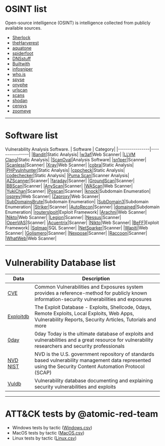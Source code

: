 # OSINT list
Open-source intelligence (OSINT) is intelligence collected from publicly available sources. 
* [Sherlock](https://github.com/sherlock-project/sherlock)
* [theHarverest](https://github.com/laramies/theHarvester)
* [aquatone](https://github.com/michenriksen/aquatone)
* [spiderfoot](https://github.com/smicallef/spiderfoot)
* [DNSstuff](https://www.dnsstuff.com)
* [Builtwith](https://builtwith.com/)
* [infosniper](https://www.infosniper.net/)
* [who.is](https://who.is/)
* [spyse](https://spyse.com/search/as)
* [onyphe](https://www.onyphe.io/)
* [urlscan](https://urlscan.io/)
* [scans](https://scans.io/)
* [shodan](https://www.shodan.io/)
* [censys](https://censys.io/)
* [zoomeye](https://www.zoomeye.org/)
____
# Software list
Vulnerability Analysis Software.
| Software | Category|
|----------------|----------------|
|[Bandit](https://github.com/PyCQA/bandit)|Static Analysis|
|[w3af](https://github.com/andresriancho/w3af)|Web Scanner|
|[LLVM Clang](https://github.com/llvm/llvm-project)|Static Analysis|
|[ScanOval](https://bdu.fstec.ru/site/scanoval)|Analysis Software|
|[sn1per](https://github.com/1N3/Sn1per)|Scanner|
|[Scanless](https://github.com/vesche/scanless)|Scanner|
|[Xray](https://github.com/chaitin/xray)|Web Scanner|
|[cobra](https://github.com/wufeifei/cobra)|Static Analysis|
|[PHPvulnhunter](https://github.com/OneSourceCat/phpvulhunter)|Static Analysis|
|[cppcheck](https://github.com/danmar/cppcheck)|Static Analysis|
|[codechecker](https://github.com/Ericsson/codechecker)|Static Analysis|
|[Puma Scan](https://github.com/pumasecurity/puma-scan)|Scanner Analysis|
|[AZScanner](https://github.com/az0ne/AZScanner)|Scanner|
|[faraday](https://github.com/infobyte/faraday)|Scanner|
|[GroundScan](https://github.com/ysrc/GourdScanV2)|Scanner|
|[BBScan](https://github.com/RASSec/pentestER-Fully-automatic-scanner)|Scanner| 
|[AnyScan](https://github.com/zhangzhenfeng/AnyScan)|Scanner|
|[WAScan](https://github.com/m4ll0k/WAScan)|Web Scanner|
|[YukiChan](https://github.com/Yukinoshita47/Yuki-Chan-The-Auto-Pentest)|Scanner| 
|[Poscan](https://github.com/erevus-cn/pocscan)|Scanner|
|[knock](https://github.com/guelfoweb/knock|Subdomain)|Subdomain Enumeration|
|[osprey](https://github.com/TophantTechnology/osprey)|Web Scanner| 
|[Zaproxy](https://github.com/zaproxy/zaproxy)|Web Scanner|
|[SubDomainsBrute](https://github.com/lijiejie/subDomainsBrute)|Subdomain Enumeration|
|[SubDomain3](https://github.com/yanxiu0614/subdomain3)|Subdomain Enumeration|
|[Striker](https://github.com/s0md3v/Striker)|Scanner| 
|[AutoRecon](https://github.com/Tib3rius/AutoRecon)|Scanner| 
|[domained](https://github.com/TypeError/domained)|Subdomain Enumeration|
|[routerslpoit](https://github.com/threat9/routersploit)|Exploit Framework|
|[Arachni](https://github.com/Arachni/arachni)|Web Scanner| 
|[Nikto](https://github.com/sullo/nikto)|Web Scanner| 
|[Legion](https://github.com/GoVanguard/legion)|Scanner| 
|[Nessus](https://www.tenable.com/products/nessus/nessus-professional)|Scanner| 
|[OpenVAS](https://www.openvas.org/)|Scanner| 
|[Acuentrix](http://www.acunetix.com/vulnerability-scanner/)|Scanner| 
|[Nikto](https://github.com/sullo/nikto)|Web Scanner| 
|[BeFF](https://github.com/beefproject/beef)|Exploit Framework| 
|[Sqlmap](https://github.com/sqlmapproject/sqlmap)|SQL Scanner| 
|[NetSparker](https://www.netsparker.com/web-vulnerability-scanner/)|Scanner| 
|[Wapiti](https://wapiti.sourceforge.io/)|Web Scanner| 
|[Golismero](http://www.golismero.com/)|Scanner| 
|[Nexpose](https://www.rapid7.com/products/nexpose/)|Scanner| 
|[Raccoon](https://github.com/evyatarmeged/Raccoon)|Scanner| 
|[WhatWeb](https://github.com/urbanadventurer/WhatWeb)|Web Scanner|
____
# Vulnerability Database list
|Data|Description|
|----------------|----------------|
|[CVE](http://cve.mitre.org/)|Common Vulnerabilities and Exposures system provides a reference-method for publicly known information-security vulnerabilities and exposures| 
|[Exploitdb](https://www.exploit-db.com/)|The Exploit Database - Exploits, Shellcode, 0days, Remote Exploits, Local Exploits, Web Apps, Vulnerability Reports, Security Articles, Tutorials and more|
|[0day](http://0day.today/)|0day Today is the ultimate database of exploits and vulnerabilities and a great resource for vulnerability researchers and security professionals| 
|[NVD NIST](https://nvd.nist.gov)|NVD is the U.S. government repository of standards based vulnerability management data represented using the Security Content Automation Protocol (SCAP)| 
|[Vuldb](https://vuldb.com/)|Vulnerability database documenting and explaining security vulnerabilities and exploits| 
____
# ATT&CK tests by @atomic-red-team
  - Windows tests by tactic ([Windows.csv](https://github.com/IvanVoronov/SecTools/blob/Sec/ATT%26CK/Tactic%20%26%20Technique%20windows.csv))
  - MacOS tests by tactic ([MacOS.csv](https://github.com/IvanVoronov/SecTools/blob/Sec/ATT%26CK/Tactic%20%26%20Technique%20MacOS.csv))
  - Linux tests by tactic ([Linux.csv](https://github.com/IvanVoronov/SecTools/blob/Sec/ATT%26CK/Tactic%20%26%20Technique%20linux.csv))
